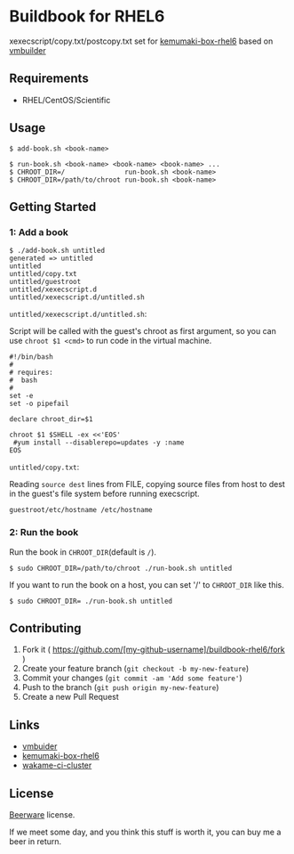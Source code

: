 Buildbook for RHEL6
===================

xexecscript/copy.txt/postcopy.txt set for [kemumaki-box-rhel6](https://github.com/wakameci/kemumaki-box-rhel6) based on [vmbuilder](https://github.com/hansode/vmbuilder)

Requirements
------------

+ RHEL/CentOS/Scientific

Usage
-----

```
$ add-book.sh <book-name>
```

```
$ run-book.sh <book-name> <book-name> <book-name> ...
$ CHROOT_DIR=/               run-book.sh <book-name>
$ CHROOT_DIR=/path/to/chroot run-book.sh <book-name>
```

Getting Started
---------------

### 1: Add a book

```
$ ./add-book.sh untitled
generated => untitled
untitled
untitled/copy.txt
untitled/guestroot
untitled/xexecscript.d
untitled/xexecscript.d/untitled.sh
```

`untitled/xexecscript.d/untitled.sh`:

Script will be called with the guest's chroot as first argument, so you can use `chroot $1 <cmd>` to run code in the virtual machine.

```
#!/bin/bash
#
# requires:
#  bash
#
set -e
set -o pipefail

declare chroot_dir=$1

chroot $1 $SHELL -ex <<'EOS'
 #yum install --disablerepo=updates -y :name
EOS
```

`untitled/copy.txt`:

Reading `source dest` lines from FILE, copying source files from host to dest in the guest's file system before running execscript.

```
guestroot/etc/hostname /etc/hostname
```

### 2: Run the book

Run the book in `CHROOT_DIR`(default is `/`).

```
$ sudo CHROOT_DIR=/path/to/chroot ./run-book.sh untitled
```

If you want to run the book on a host, you can set '/' to `CHROOT_DIR` like this.

```
$ sudo CHROOT_DIR= ./run-book.sh untitled
```

Contributing
------------

1. Fork it ( https://github.com/[my-github-username]/buildbook-rhel6/fork )
2. Create your feature branch (`git checkout -b my-new-feature`)
3. Commit your changes (`git commit -am 'Add some feature'`)
4. Push to the branch (`git push origin my-new-feature`)
5. Create a new Pull Request

Links
-----

+ [vmbuider](https://github.com/hansode/vmbuilder)
+ [kemumaki-box-rhel6](https://github.com/wakameci/kemumaki-box-rhel6)
+ [wakame-ci-cluster](https://github.com/wakameci/wakame-ci-cluster)

License
-------

[Beerware](http://en.wikipedia.org/wiki/Beerware) license.

If we meet some day, and you think this stuff is worth it, you can buy me a beer in return.
